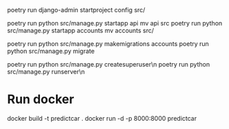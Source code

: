 poetry run django-admin startproject config src/

poetry run python src/manage.py startapp api
mv api src
poetry run python src/manage.py startapp accounts
mv accounts src/

poetry run python src/manage.py makemigrations accounts
poetry run python src/manage.py migrate

poetry run python src/manage.py createsuperuser\n
poetry run python src/manage.py runserver\n

# Run docker

docker build -t predictcar .
docker run -d -p 8000:8000 predictcar